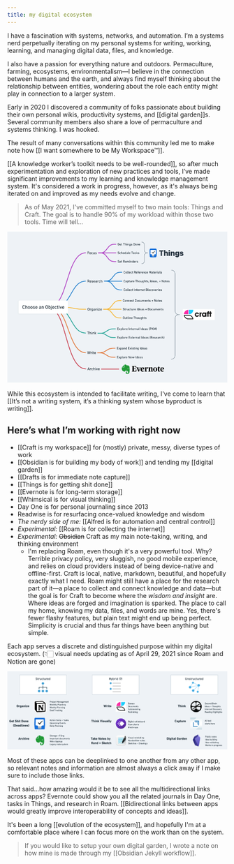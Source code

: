 ```yaml
---
title: my digital ecosystem
---
```

I have a fascination with systems, networks, and automation. I’m a systems nerd perpetually iterating on my personal systems for writing, working, learning, and managing digital data, files, and knowledge.

I also have a passion for everything nature and outdoors. Permaculture, farming, ecosystems, environmentalism—I believe in the connection between humans and the earth, and always find myself thinking about the relationship between entities, wondering about the role each entity might play in connection to a larger system.

Early in 2020 I discovered a community of folks passionate about building their own personal wikis, productivity systems, and [[digital garden]]s. Several community members also share a love of permaculture and systems thinking. I was hooked.

The result of many conversations within this community led me to make note how [[I want somewhere to be My Workspace™]].

[[A knowledge worker’s toolkit needs to be well-rounded]], so after much experimentation and exploration of new practices and tools, I’ve made significant improvements to my learning and knowledge management system. It's considered a work in progress, however, as it's always being iterated on and improved as my needs evolve and change.

> As of May 2021, I've committed myself to two main tools: Things and Craft. The goal is to handle 90% of my workload within those two tools. Time will tell...

![](/assets/choose-an-objective.png)

While this ecosystem is intended to facilitate writing, I've come to learn that [[It’s not a writing system, it’s a thinking system whose byproduct is writing]].

## Here’s what I’m working with right now
* [[Craft is my workspace]] for (mostly) private, messy, diverse types of work
* [[Obsidian is for building my body of work]] and tending my [[digital garden]]
* [[Drafts is for immediate note capture]]
* [[Things is for getting shit done]]
* [[Evernote is for long-term storage]]
* [[Whimsical is for visual thinking]]
* Day One is for personal journaling since 2013
* Readwise is for resurfacing once-valued knowledge and wisdom
* *The nerdy side of me:* [[Alfred is for automation and central control]]
* *Experimental:* [[Roam is for collecting the internet]]
* *Experimental:* ~~Obsidian~~ Craft as my main note-taking, writing, and thinking environment
	* I'm replacing Roam, even though it's a very powerful tool. Why? Terrible privacy policy, very sluggish, no good mobile experience, and relies on cloud providers instead of being device-native and offline-first. Craft is local, native, markdown, beautiful, and hopefully exactly what I need. Roam might still have a place for the research part of it—a place to collect and connect knowledge and data—but the goal is for Craft to become where the *wisdom and insight* are. Where ideas are forged and imagination is sparked. The place to call my home, knowing my data, files, and words are mine. Yes, there's fewer flashy features, but plain text might end up being perfect. Simplicity is crucial and thus far things have been anything but simple.

Each app serves a discrete and distinguished purpose within my digital  ecosystem. (👇🏻 visual needs updating as of April 29, 2021 since Roam and Notion are gone)

![](/assets/digital-ecosystem-apps.png)

Most of these apps can be deeplinked to one another from any other app, so relevant notes and information are almost always a click away if I make sure to include those links.

That said...how amazing would it be to see all the multidirectional links across apps? Evernote could show you all the related journals in Day One, tasks in Things, and research in Roam. [[Bidirectional links between apps would greatly improve interoperability of concepts and ideas]]. 

It's been a long [[evolution of the ecosystem]], and hopefully I'm at a comfortable place where I can focus more on the work than on the system.

> If you would like to setup your own digital garden, I wrote a note on how mine is made through my [[Obsidian Jekyll workflow]].
